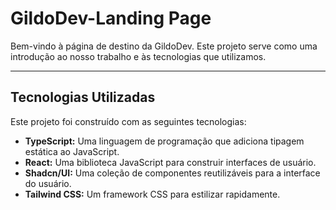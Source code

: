# GildoDev-Landing Page

Bem-vindo à página de destino da GildoDev. Este projeto serve como uma introdução ao nosso trabalho e às tecnologias que utilizamos.

---

## Tecnologias Utilizadas

Este projeto foi construído com as seguintes tecnologias:

* **TypeScript:** Uma linguagem de programação que adiciona tipagem estática ao JavaScript.
* **React:** Uma biblioteca JavaScript para construir interfaces de usuário.
* **Shadcn/UI:** Uma coleção de componentes reutilizáveis para a interface do usuário.
* **Tailwind CSS:** Um framework CSS para estilizar rapidamente.
